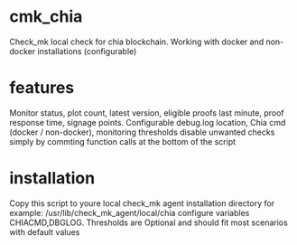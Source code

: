 # cmk_chia
Check_mk local check for chia blockchain. Working with docker and non-docker installations (configurable)
# features
Monitor status, plot count, latest version, eligible proofs last minute, proof response time, signage points. 
Configurable debug.log location, Chia cmd (docker / non-docker), monitoring thresholds
disable unwanted checks simply by commting function calls at the bottom of the script
# installation
Copy this script to youre local check_mk agent installation directory for example: /usr/lib/check_mk_agent/local/chia
configure variables CHIACMD,DBGLOG. Thresholds are Optional and should fit most scenarios with default values
